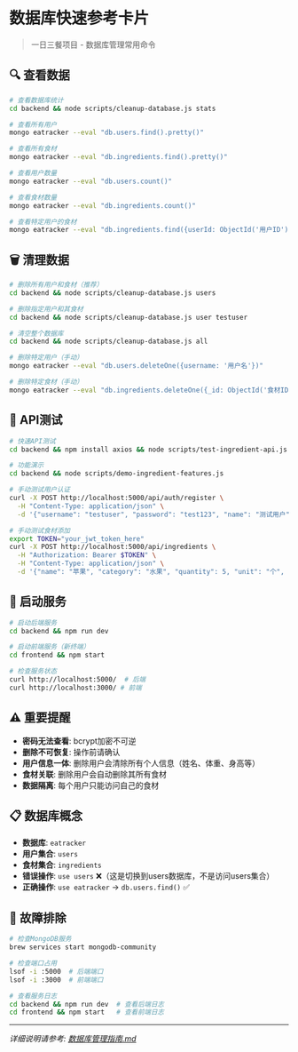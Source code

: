 # 数据库快速参考卡片

> 一日三餐项目 - 数据库管理常用命令

## 🔍 查看数据

```bash
# 查看数据库统计
cd backend && node scripts/cleanup-database.js stats

# 查看所有用户
mongo eatracker --eval "db.users.find().pretty()"

# 查看所有食材
mongo eatracker --eval "db.ingredients.find().pretty()"

# 查看用户数量
mongo eatracker --eval "db.users.count()"

# 查看食材数量
mongo eatracker --eval "db.ingredients.count()"

# 查看特定用户的食材
mongo eatracker --eval "db.ingredients.find({userId: ObjectId('用户ID')}).pretty()"
```

## 🗑️ 清理数据

```bash
# 删除所有用户和食材（推荐）
cd backend && node scripts/cleanup-database.js users

# 删除指定用户和其食材
cd backend && node scripts/cleanup-database.js user testuser

# 清空整个数据库
cd backend && node scripts/cleanup-database.js all

# 删除特定用户（手动）
mongo eatracker --eval "db.users.deleteOne({username: '用户名'})"

# 删除特定食材（手动）
mongo eatracker --eval "db.ingredients.deleteOne({_id: ObjectId('食材ID')})"
```

## 🧪 API测试

```bash
# 快速API测试
cd backend && npm install axios && node scripts/test-ingredient-api.js

# 功能演示
cd backend && node scripts/demo-ingredient-features.js

# 手动测试用户认证
curl -X POST http://localhost:5000/api/auth/register \
  -H "Content-Type: application/json" \
  -d '{"username": "testuser", "password": "test123", "name": "测试用户"}'

# 手动测试食材添加
export TOKEN="your_jwt_token_here"
curl -X POST http://localhost:5000/api/ingredients \
  -H "Authorization: Bearer $TOKEN" \
  -H "Content-Type: application/json" \
  -d '{"name": "苹果", "category": "水果", "quantity": 5, "unit": "个", "nutrition": {"calories": 52, "protein": 0.3, "carbs": 14, "fat": 0.2, "fiber": 2.4}, "expiryDate": "2024-12-31T00:00:00.000Z"}'
```

## 🚀 启动服务

```bash
# 启动后端服务
cd backend && npm run dev

# 启动前端服务（新终端）
cd frontend && npm start

# 检查服务状态
curl http://localhost:5000/  # 后端
curl http://localhost:3000/ # 前端
```

## ⚠️ 重要提醒

- **密码无法查看**: bcrypt加密不可逆
- **删除不可恢复**: 操作前请确认
- **用户信息一体**: 删除用户会清除所有个人信息（姓名、体重、身高等）
- **食材关联**: 删除用户会自动删除其所有食材
- **数据隔离**: 每个用户只能访问自己的食材

## 📋 数据库概念

- **数据库**: `eatracker`
- **用户集合**: `users`  
- **食材集合**: `ingredients`
- **错误操作**: `use users` ❌（这是切换到users数据库，不是访问users集合）
- **正确操作**: `use eatracker` → `db.users.find()` ✅

## 🔧 故障排除

```bash
# 检查MongoDB服务
brew services start mongodb-community

# 检查端口占用
lsof -i :5000  # 后端端口
lsof -i :3000  # 前端端口

# 查看服务日志
cd backend && npm run dev  # 查看后端日志
cd frontend && npm start   # 查看前端日志
```

---

*详细说明请参考: [数据库管理指南.md](./数据库管理指南.md)* 